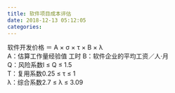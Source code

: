 ```yaml
---
title: 软件项目成本评估
date: 2018-12-13 05:12:05
categories:
---
```



软件开发价格 ＝ A × σ × τ × B × λ  
A：估算工作量经验值  工时
B：软件企业的平均工资／人·月  
Q：风险系数l ≤ Q ≤ 1.5  
T：复用系数0.25 ≤ τ ≤ 1  
λ：综合系数2.7 ≤ λ ≤ 3.09  